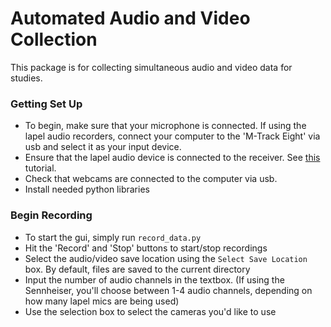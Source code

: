 # Automated Audio and Video Collection

This package is for collecting simultaneous audio and video data for studies. 

### Getting Set Up
- To begin, make sure that your microphone is connected. If using the lapel audio recorders, connect your computer to the 'M-Track Eight' via usb and select it as your input device.
- Ensure that the lapel audio device is connected to the receiver. See [this](https://assets.sennheiser.com/global-downloads/file/3020/Sennheiser_ewG3_QuickstartGuide.pdf) tutorial. 
- Check that webcams are connected to the computer via usb.
- Install needed python libraries

### Begin Recording
- To start the gui, simply run ``record_data.py``
- Hit the 'Record' and 'Stop' buttons to start/stop recordings
- Select the audio/video save location using the `Select Save Location` box. By default, files are saved to the current directory
- Input the number of audio channels in the textbox. (If using the Sennheiser, you'll choose between 1-4 audio channels, depending on how many lapel mics are being used)
- Use the selection box to select the cameras you'd like to use 





<!-- ### ``people_boxes.py``
Run this file to track the positions of team members over time. 
- Put the path to your desired video in ``vid_path``. 
- The ``keypoints`` variable contains the the team members' keypoints. For instance, the keypoints for Team Member #1 are stored in ``keypoints[0]``.

### ``transcribe.py``
Transcribes audio from a wav file.
- Put the name of your wav file in ``AUDIO_FILE``.
- Uses speech recognition (https://pypi.org/project/SpeechRecognition/) and transcribes the audio into ``transcription.txt``. -->

